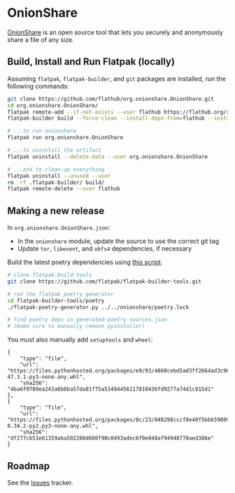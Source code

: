 # OnionShare
[OnionShare](https://onionshare.org/) is an open source tool that lets you securely and anonymously share a file of any
size.

## Build, Install and Run Flatpak (locally)

Assuming `flatpak`, `flatpak-builder`, and `git` packages are installed, run the following commands:

```sh
git clone https://github.com/flathub/org.onionshare.OnionShare.git
cd org.onionshare.OnionShare/
flatpak remote-add --if-not-exists --user flathub https://flathub.org/repo/flathub.flatpakrepo
flatpak-builder build --force-clean --install-deps-from=flathub --install --user org.onionshare.OnionShare.json

# ...to run onionshare
flatpak run org.onionshare.OnionShare

# ...to uninstall the artifact
flatpak uninstall --delete-data --user org.onionshare.OnionShare

# ...and to clean-up everything
flatpak uninstall --unused --user
rm -rf .flatpak-builder/ build/
flatpak remote-delete --user flathub
```

## Making a new release

In `org.onionshare.OnionShare.json`:

- In the `onionshare` module, update the source to use the correct git tag
- Update `tor`, `libevent`, and `obfs4` dependencies, if necessary

Build the latest poetry dependencies using [this script](https://github.com/flatpak/flatpak-builder-tools/tree/master/poetry).

```sh
# clone flatpak-build-tools
git clone https://github.com/flatpak/flatpak-builder-tools.git

# run the flatpak poetry generator
cd flatpak-builder-tools/poetry
./flatpak-poetry-generator.py ../../onionshare/poetry.lock

# find poetry deps in generated-poetry-sources.json
# (make sure to manually remove pyinstaller)
```

You must also manually add `setuptools` and `wheel`:

```
{
    "type": "file",
    "url": "https://files.pythonhosted.org/packages/e9/93/4860cebd5ad3ff2664ad3c966490ccb46e3b88458b2095145bca11727ca4/setuptools-47.3.1-py3-none-any.whl",
    "sha256": "4ba6f9789ea243a6b8ba57da81f75a53494456117810436fd9277a74d1c915d1"
},
{
    "type": "file",
    "url": "https://files.pythonhosted.org/packages/8c/23/848298cccf8e40f5bbb59009b32848a4c38f4e7f3364297ab3c3e2e2cd14/wheel-0.34.2-py2.py3-none-any.whl",
    "sha256": "df277cb51e61359aba502208d680f90c0493adec6f0e848af94948778aed386e"
}
```

## Roadmap

See the [Issues](https://github.com/flathub/org.onionshare.OnionShare/issues/) tracker.